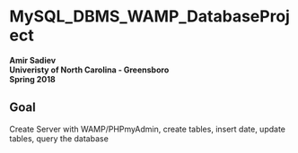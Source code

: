 # MySQL_DBMS_WAMP_DatabaseProject

**Amir Sadiev**  
**Univeristy of North Carolina - Greensboro**  
**Spring 2018**

## Goal
Create Server with WAMP/PHPmyAdmin, create tables, insert date, update tables, query the database
